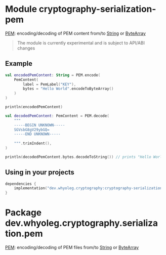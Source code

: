 # Module cryptography-serialization-pem

[PEM][PEM]: encoding/decoding of PEM content from/to [String][String] or [ByteArray][ByteArray]

> The module is currently experimental and is subject to API/ABI changes

## Example

```kotlin
val encodedPemContent: String = PEM.encode(
    PemContent(
        label = PemLabel("KEY"),
        bytes = "Hello World".encodeToByteArray()
    )
)

println(encodedPemContent)

val decodedPemContent: PemContent = PEM.decode(
    """
    -----BEGIN UNKNOWN-----
    SGVsbG8gV29ybGQ=
    -----END UNKNOWN-----
    
    """.trimIndent(),
)

println(decodedPemContent.bytes.decodeToString()) // prints "Hello World"
```

## Using in your projects

```kotlin
dependencies {
    implementation("dev.whyoleg.cryptography:cryptography-serialization-pem:0.4.0")
}
```

[PEM]: https://whyoleg.github.io/cryptography-kotlin/api/cryptography-serialization-pem/dev.whyoleg.cryptography.serialization.pem/-p-e-m/index.html

[String]: https://kotlinlang.org/api/latest/jvm/stdlib/kotlin/-string/

[ByteArray]: https://kotlinlang.org/api/latest/jvm/stdlib/kotlin/-byte-array/

# Package dev.whyoleg.cryptography.serialization.pem

[PEM][PEM]: encoding/decoding of PEM files from/to [String][String] or [ByteArray][ByteArray]

[PEM]: https://whyoleg.github.io/cryptography-kotlin/api/cryptography-serialization-pem/dev.whyoleg.cryptography.serialization.pem/-p-e-m/index.html

[String]: https://kotlinlang.org/api/latest/jvm/stdlib/kotlin/-string/

[ByteArray]: https://kotlinlang.org/api/latest/jvm/stdlib/kotlin/-byte-array/
